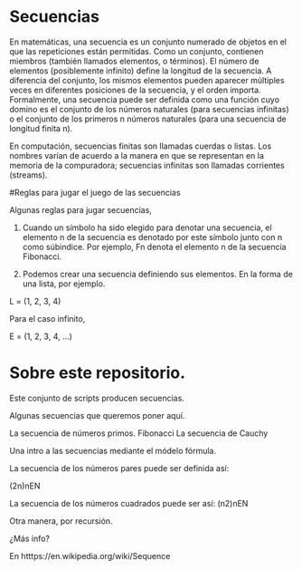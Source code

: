 # Secuencias

En matemáticas, una secuencia es un conjunto numerado de objetos
en el que las repeticiones están permitidas. Como un conjunto, 
contienen miembros (también llamados elementos, o términos). 
El número de elementos (posiblemente infinito) define la longitud
de la secuencia. A diferencia del conjunto, los mismos elementos
pueden aparecer múltiples veces en diferentes posiciones de la secuencia, 
y el orden importa. Formalmente, una secuencia puede ser definida como
una función cuyo domino es el conjunto de los números naturales
(para secuencias infinitas) o el conjunto de los primeros n números
naturales (para una secuencia de longitud finita n). 

En computación, secuencias finitas son llamadas cuerdas o listas. 
Los nombres varían de acuerdo a la manera en que se representan
en la memoria de la compuradora; secuencias infinitas son llamadas
corrientes (streams).

#Reglas para jugar el juego de las secuencias

Algunas reglas para jugar secuencias,

1. Cuando un símbolo ha sido elegido para denotar una secuencia, 
el elemento n de la secuencia es denotado por este símbolo
junto con n como súbindice. Por ejemplo, Fn denota el elemento n
de la secuencia Fibonacci. 

2. Podemos crear una secuencia definiendo sus elementos. 
En la forma de una lista, por ejemplo. 

L = (1, 2, 3, 4)

Para el caso infinito, 

E = (1, 2, 3, 4, ...)

# Sobre este repositorio. 

Este conjunto de scripts producen secuencias.
 
Algunas secuencias que queremos poner aquí.
 
La secuencia de números primos. 
Fibonacci
La secuencia de Cauchy

Una intro a las secuencias mediante el módelo fórmula. 

La secuencia de los números pares puede ser definida así: 

(2n)nEN

La secuencia de los números cuadrados puede ser así: 
(n2)nEN


Otra manera, por recursión. 

¿Más info?

En htttps://en.wikipedia.org/wiki/Sequence


 


